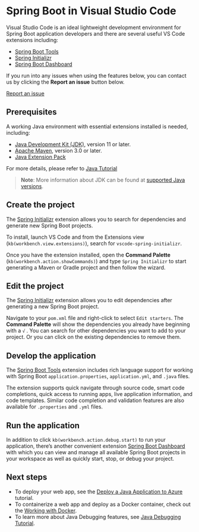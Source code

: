 # Spring Boot in Visual Studio Code

Visual Studio Code is an ideal lightweight development environment for Spring Boot application developers and there are several useful VS Code extensions including:

- [Spring Boot Tools](https://marketplace.visualstudio.com/items?itemName=Pivotal.vscode-spring-boot)
- [Spring Initializr](https://marketplace.visualstudio.com/items?itemName=vscjava.vscode-spring-initializr)
- [Spring Boot Dashboard](https://marketplace.visualstudio.com/items?itemName=vscjava.vscode-spring-boot-dashboard)

If you run into any issues when using the features below, you can contact us by clicking the **Report an issue** button below.

<a href="javascript:void(0)" class="tutorial-feedback-btn">Report an issue</a>

## Prerequisites

A working Java environment with essential extensions installed is needed, including:

- [Java Development Kit (JDK)](https://www.oracle.com/technetwork/java/javase/downloads/), version 11 or later.
- [Apache Maven](https://maven.apache.org/), version 3.0 or later.
- [Java Extension Pack](https://marketplace.visualstudio.com/items?itemName=vscjava.vscode-java-pack)

For more details, please refer to [Java Tutorial](/docs/java/java-tutorial.md#before-you-begin)

> **Note**: More information about JDK can be found at [supported Java versions](/docs/java/java-tutorial.md#supported-java-versions).

## Create the project

The [Spring Initializr](https://marketplace.visualstudio.com/items?itemName=vscjava.vscode-spring-initializr) extension allows you to search for dependencies and generate new Spring Boot projects.

To install, launch VS Code and from the Extensions view (`kb(workbench.view.extensions)`), search for `vscode-spring-initializr`.

Once you have the extension installed, open the **Command Palette** (`kb(workbench.action.showCommands)`) and type `Spring Initializr` to start generating a Maven or Gradle project and then follow the wizard.

## Edit the project

The [Spring Initializr](https://marketplace.visualstudio.com/items?itemName=vscjava.vscode-spring-initializr) extension allows you to edit dependencies after generating a new Spring Boot project.

Navigate to your `pom.xml` file and right-click to select `Edit starters`. The **Command Palette** will show the dependencies you already have beginning with a `√` . You can search for other dependencies you want to add to your project. Or you can click on the existing dependencies to remove them.

## Develop the application

The [Spring Boot Tools](https://marketplace.visualstudio.com/items?itemName=Pivotal.vscode-spring-boot) extension includes rich language support for working with Spring Boot `application.properties`, `application.yml`, and `.java` files.

The extension supports quick navigate through source code, smart code completions, quick access to running apps, live application information, and code templates. Similar code completion and validation features are also available for `.properties` and `.yml` files.

## Run the application

In addition to click `kb(workbench.action.debug.start)` to run your application, there’s another convenient extension [Spring Boot Dashboard](https://marketplace.visualstudio.com/items?itemName=vscjava.vscode-spring-boot-dashboard) with which you can view and manage all available Spring Boot projects in your workspace as well as quickly start, stop, or debug your project.

## Next steps

- To deploy your web app, see the [Deploy a Java Application to Azure](/docs/java/java-webapp.md) tutorial.
- To containerize a web app and deploy as a Docker container, check out the [Working with Docker](/docs/azure/docker.md).
- To learn more about Java Debugging features, see [Java Debugging Tutorial](/docs/java/java-debugging.md).
